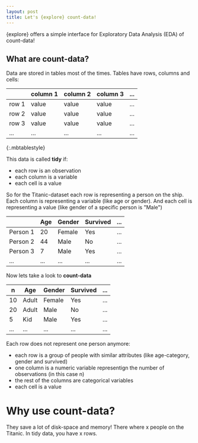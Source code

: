 ```yaml
---
layout: post
title: Let's {explore} count-data!
---
```


{explore} offers a simple interface for Exploratory Data Analysis (EDA) of count-data!

## What are count-data?

Data are stored in tables most of the times. Tables have rows, columns and cells:

|           | column 1  | column 2  | column 3  | ... |
| --------- | --------- | --------- | --------- | --- |
| row 1     | value     | value     | value     | ... |
| row 2     | value     | value     | value     | ... |
| row 3     | value     | value     | value     | ... |
| ...       | ...       | ...       | ...       | ... |
{:.mbtablestyle}

This data is called **tidy** if:

* each row is an observation
* each column is a variable
* each cell is a value

So for the Titanic-dataset each row is representing a person on the ship. 
Each column is representing a variable (like age or gender). And each cell is representing a value (like gender of a specific person is "Male")

|           | Age       | Gender    | Survived  | ... |
| --------- | --------- | --------- | --------- | --- |
| Person 1  | 20        | Female    | Yes       | ... |
| Person 2  | 44        | Male      | No        | ... |
| Person 3  | 7         | Male      | Yes       | ... |
| ...       | ...       | ...       | ...       | ... |


Now lets take a look to **count-data**

| n         | Age       | Gender    | Survived  | ... |
|-----------|-----------|-----------|-----------|-----|
| 10        | Adult     | Female    | Yes       | ... |
| 20        | Adult     | Male      | No        | ... |
| 5         | Kid       | Male      | Yes       | ... |
| ...       | ...       | ...       | ...       | ... |

Each row does not represent one person anymore:

* each row is a group of people with similar attributes 
(like age-category, gender and survived)
* one column is a numeric variable representign the number of observations 
(in this case n)
* the rest of the columns are categorical variables
* each cell is a value

# Why use count-data?

They save a lot of disk-space and memory!
There where x people on the Titanic. In tidy data, you have x rows.


